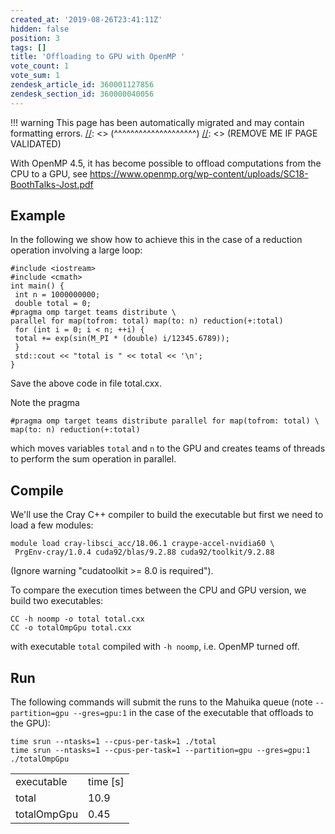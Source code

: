 ```yaml
---
created_at: '2019-08-26T23:41:11Z'
hidden: false
position: 3
tags: []
title: 'Offloading to GPU with OpenMP '
vote_count: 1
vote_sum: 1
zendesk_article_id: 360001127856
zendesk_section_id: 360000040056
---
```




[//]: <> (REMOVE ME IF PAGE VALIDATED)
[//]: <> (vvvvvvvvvvvvvvvvvvvv)
!!! warning
    This page has been automatically migrated and may contain formatting errors.
[//]: <> (^^^^^^^^^^^^^^^^^^^^)
[//]: <> (REMOVE ME IF PAGE VALIDATED)

With OpenMP 4.5, it has become possible to offload computations from the
CPU to a GPU,
see <https://www.openmp.org/wp-content/uploads/SC18-BoothTalks-Jost.pdf>

## Example

In the following we show how to achieve this in the case of a reduction
operation involving a large loop:

``` sl
#include <iostream>
#include <cmath>
int main() {
 int n = 1000000000;
 double total = 0;
#pragma omp target teams distribute \
parallel for map(tofrom: total) map(to: n) reduction(+:total)
 for (int i = 0; i < n; ++i) {
 total += exp(sin(M_PI * (double) i/12345.6789));
 }
 std::cout << "total is " << total << '\n';
}
```

Save the above code in file total.cxx.

Note the pragma

``` sl
#pragma omp target teams distribute parallel for map(tofrom: total) \
map(to: n) reduction(+:total)
```

which moves variables `total` and `n` to the GPU and creates teams of
threads to perform the sum operation in parallel. 

## Compile

We'll use the Cray C++ compiler to build the executable but first we
need to load a few modules:

``` sl
module load cray-libsci_acc/18.06.1 craype-accel-nvidia60 \
 PrgEnv-cray/1.0.4 cuda92/blas/9.2.88 cuda92/toolkit/9.2.88
```

(Ignore warning "cudatoolkit &gt;= 8.0 is required").

To compare the execution times between the CPU and GPU version, we build
two executables:

``` sl
CC -h noomp -o total total.cxx
CC -o totalOmpGpu total.cxx
```

with executable `total` compiled with `-h noomp`, i.e. OpenMP turned
off.

## Run

The following commands will submit the runs to the Mahuika queue (note
`--partition=gpu --gres=gpu:1` in the case of the executable that
offloads to the GPU):

``` sl
time srun --ntasks=1 --cpus-per-task=1 ./total
time srun --ntasks=1 --cpus-per-task=1 --partition=gpu --gres=gpu:1 ./totalOmpGpu
```

|             |            |
|-------------|------------|
| executable  | time \[s\] |
| total       | 10.9       |
| totalOmpGpu | 0.45       |